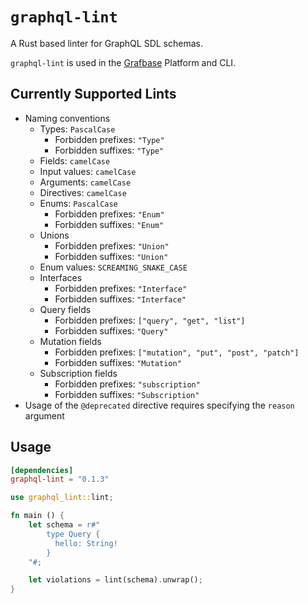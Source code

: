 # `graphql-lint`

A Rust based linter for GraphQL SDL schemas.

`graphql-lint` is used in the [Grafbase](https://grafbase.com) Platform and CLI.

## Currently Supported Lints

- Naming conventions
  - Types: `PascalCase`
    - Forbidden prefixes: `"Type"`
    - Forbidden suffixes: `"Type"`
  - Fields: `camelCase`
  - Input values: `camelCase`
  - Arguments: `camelCase`
  - Directives: `camelCase`
  - Enums: `PascalCase`
    - Forbidden prefixes: `"Enum"`
    - Forbidden suffixes: `"Enum"`
  - Unions
    - Forbidden prefixes: `"Union"`
    - Forbidden suffixes: `"Union"`
  - Enum values: `SCREAMING_SNAKE_CASE`
  - Interfaces
    - Forbidden prefixes: `"Interface"`
    - Forbidden suffixes: `"Interface"`
  - Query fields
    - Forbidden prefixes: `["query", "get", "list"]`
    - Forbidden suffixes: `"Query"`
  - Mutation fields
    - Forbidden prefixes: `["mutation", "put", "post", "patch"]`
    - Forbidden suffixes: `"Mutation"`
  - Subscription fields
    - Forbidden prefixes: `"subscription"`
    - Forbidden suffixes: `"Subscription"`
- Usage of the `@deprecated` directive requires specifying the `reason` argument

## Usage

```toml
[dependencies]
graphql-lint = "0.1.3"
```

```rust
use graphql_lint::lint;

fn main () {
    let schema = r#"
        type Query {
          hello: String!
        }
    "#;

    let violations = lint(schema).unwrap();
}
```
